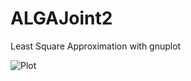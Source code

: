 # ALGAJoint2

Least Square Approximation with gnuplot

![Plot](https://user-images.githubusercontent.com/49590801/234382119-0607f2dd-aa34-4db2-85e1-faf59fecb947.jpg)
